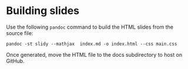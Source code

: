 # Building slides

Use the following `pandoc` command to build the HTML slides from the source file:

```
pandoc -st slidy --mathjax  index.md -o index.html --css main.css
```

Once generated, move the HTML file to the docs subdirectory to host on GitHub.

